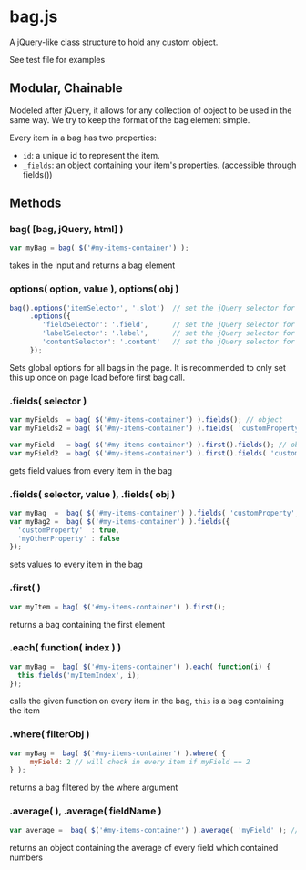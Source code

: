 bag.js
======

A jQuery-like class structure to hold any custom object.

See test file for examples


Modular, Chainable
------------------

Modeled after jQuery, it allows for any collection of object to be used in the same way.
We try to keep the format of the bag element simple.

Every item in a bag has two properties:
- `id`: a unique id to represent the item.
- `_fields`: an object containing your item's properties. (accessible through fields())



Methods
-------

### bag( [bag, jQuery, html]  )

```javascript
var myBag = bag( $('#my-items-container') );
```

takes in the input and returns a bag element

### options( option, value ), options( obj )
```javascript
bag().options('itemSelector', '.slot')  // set the jQuery selector for a single item
     .options({
        'fieldSelector': '.field',      // set the jQuery selector for an item's field
        'labelSelector': '.label',      // set the jQuery selector for a field's label
        'contentSelector': '.content'   // set the jQuery selector for a field's content
     }); 
```

Sets global options for all bags in the page. It is recommended to only set this up once on page load before first bag call.

### .fields( selector )

```javascript
var myFields  = bag( $('#my-items-container') ).fields(); // object
var myFields2 = bag( $('#my-items-container') ).fields( 'customProperty' ); // array

var myField   = bag( $('#my-items-container') ).first().fields(); // object
var myField2  = bag( $('#my-items-container') ).first().fields( 'customProperty' ); // string

```

gets field values from every item in the bag

### .fields( selector, value ), .fields( obj )

```javascript
var myBag  =  bag( $('#my-items-container') ).fields( 'customProperty', true );
var myBag2 =  bag( $('#my-items-container') ).fields({
  'customProperty'  : true,
  'myOtherProperty' : false
});
```

sets values to every item in the bag

### .first(  )

```javascript
var myItem = bag( $('#my-items-container') ).first();
```

returns a bag containing the first element

### .each( function( index ) )

```javascript
var myBag =  bag( $('#my-items-container') ).each( function(i) {
  this.fields('myItemIndex', i);
});
```

calls the given function on every item in the bag, `this` is a bag containing the item

### .where( filterObj )

```javascript
var myBag =  bag( $('#my-items-container') ).where( {
     myField: 2 // will check in every item if myField == 2
} );
```

returns a bag filtered by the where argument

### .average( ), .average( fieldName )

```javascript
var average =  bag( $('#my-items-container') ).average( 'myField' ); // returns an object
```


returns an object containing the average of every field which contained numbers
